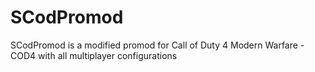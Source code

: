 # SCodPromod
SCodPromod is a modified promod for Call of Duty 4 Modern Warfare - COD4 with all multiplayer configurations
